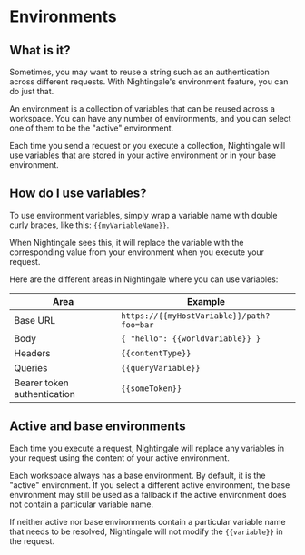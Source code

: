 # Environments

## What is it?
Sometimes, you may want to reuse a string such as an authentication across different requests. With Nightingale's environment feature, you can do just that.

An environment is a collection of variables that can be reused across a workspace. You can have any number of environments, and you can select one of them to be the "active" environment.

Each time you send a request or you execute a collection, Nightingale will use variables that are stored in your active environment or in your base environment.

## How do I use variables?
To use environment variables, simply wrap a variable name with double curly braces, like this: `{{myVariableName}}`.

When Nightingale sees this, it will replace the variable with the corresponding value from your environment when you execute your request.

Here are the different areas in Nightingale where you can use variables:

Area | Example
--- | ---
Base URL | `https://{{myHostVariable}}/path?foo=bar`
Body | `{ "hello": {{worldVariable}} }`
Headers | `{{contentType}}`
Queries | `{{queryVariable}}`
Bearer token authentication | `{{someToken}}`

## Active and base environments
Each time you execute a request, Nightingale will replace any variables in your request using the content of your active environment. 

Each workspace always has a base environment. By default, it is the "active" environment. If you select a different active environment, the base environment may still be used as a fallback if the active environment does not contain a particular variable name. 

If neither active nor base environments contain a particular variable name that needs to be resolved, Nightingale will not modify the ``{{variable}}`` in the request.
